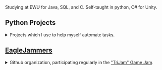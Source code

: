 Studying at EWU for Java, SQL, and C.
Self-taught in python, C# for Unity. 

## Python Projects

<details><summary class="onhover"> 
Projects which I use to help myself automate tasks.
</summary>

<div class="tabbed">
<h3><a href="https://github.com/Clockknight/album-downloader">
&nbsp;&nbsp;&nbsp;&nbsp;&nbsp;&nbsp;ALBUM DOWNLOADER
</a></h3>

<details><summary class="onhover">
Downloads songs based on information available on <a href="http://Discogs.com">Discogs</a>.
</summary>

<i>Note: While the code itself works, it relies on the pytube library, which does not work as of writing this.</i> 

Releases is the umbrella term Discogs uses for singles, albums, and eps.
<br>
This code stores information about releases that are downloaded, then when the user runs the update option, the code will also download all releases that have yet to be downloaded.
<br>
Information about the songs are pulled from a json file and used to tag the MP3s as they are downloaded, including album art, album name, and artist name.
</details>

<h3><a href="https://github.com/Clockknight/deckbox-exporter">
&nbsp;&nbsp;&nbsp;&nbsp;&nbsp;&nbsp;DECKBOX EXPORTER
</a></h3>

<details><summary class="onhover">
Takes a .csv from <a href="https://deckbox.org/">Deckbox</a>, and updates your <a href="https://www.tcgplayer.com/">TCGPlayer</a> Seller Inventory to match.
</summary>

The process has to actually input the values on TCGPlayer's website. I attempted to use TCGPlayer's API to make the process faster, but it did not support manipulating an account's cards available for sale.
<br>
Very useful when trying to export your inventory of Magic: The Gathering cards from the Deckbox site to TCGPlayer, if you're looking to sell some of your collection.
</details>

<h3><a href="https://github.com/Clockknight/gui-image-sorter">
&nbsp;&nbsp;&nbsp;&nbsp;&nbsp;&nbsp;GUI IMAGE SORTER
</a></h3>

<details><summary class="onhover"> 
Using the TKInter package to create a GUI that allows you to sort images into subdirectories.
</summary>

Primary purpose of the code is that you can preview images as you put them into different folders, and all folders are relatively accessible, being able to sort them with all controls available on one window regardless of which file you're looking at.
<br>
Code is missing some features, which are brought up on the repository's issues page.
</details>

<h3><a href="https://github.com/Clockknight/daily-countdown-timer">
&nbsp;&nbsp;&nbsp;&nbsp;&nbsp;&nbsp;DAILY COUNTDOWN TIMER
</a></h3>

<details><summary class="onhover">  
Code to be a companion to a Rainmeter extension. Resets the extension's timer daily.
</summary>

Daily Countdown Timer is intended to specifically work with the Rainmeter extension "Magnumizer's Countdown Timer", that will update the date to today, leaving the time untouched.
<br>
This program will prompt for a location of thfe timer settings, if it doesn't already have a location saved. It'll save it by putting it to a .txt file in the same directory as the script.
</details>

<h3><a href="https://github.com/Clockknight/file-raiser">
&nbsp;&nbsp;&nbsp;&nbsp;&nbsp;&nbsp;FILE RAISER
</a></h3>

<details><summary class="onhover"> 
File Raiser will recursively search for any files in a directory and its subdirectories, moving them up to the initial directory. 
</summary>

Earliest self-started project. Only script in the list that involves command line arguments. 
<br>
Also imports pyperclip, since I didn't understand you could just paste things into command line at the time.
</details>

</div>

</details>

## [EagleJammers](https://github.com/EagleJammers)

<details><summary class="onhover">
Github organization, participating regularly in the <a href="https://trijam.itch.io/">"TriJam" Game Jam</a>. 
</summary>

<div class="tabbed">
&nbsp;&nbsp;&nbsp;&nbsp;&nbsp;&nbsp;Prototype source codes are available on the appropriate repositories.
<br>
&nbsp;&nbsp;&nbsp;&nbsp;&nbsp;&nbsp;Submissions are available on this <a href="https://ohhm.itch.io/">itch.io page</a>. 
<br>
&nbsp;&nbsp;&nbsp;&nbsp;&nbsp;&nbsp;I haven't worked on any submitted games yet, but will list them below as they are done.
</div>
</details>
